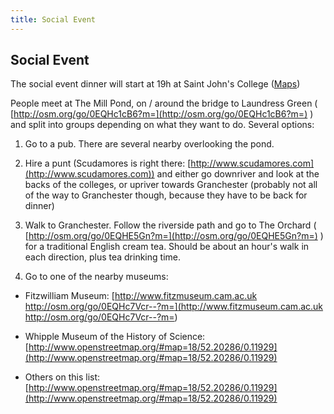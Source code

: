 ```yaml
---
title: Social Event
---
```


## Social Event

The social event dinner will start at 19h at Saint John's College ([Maps](maps2014.html))

People meet at The Mill Pond, on / around the bridge to Laundress Green ( [http://osm.org/go/0EQHc1cB6?m=](http://osm.org/go/0EQHc1cB6?m=) ) and split into groups depending on what they want to do. Several options:

1) Go to a pub. There are several nearby overlooking the pond.

2) Hire a punt (Scudamores is right there: [http://www.scudamores.com](http://www.scudamores.com)) and either go downriver and look at the backs of the colleges, or upriver towards Granchester (probably not all of the way to Granchester though, because they have to be back for dinner)

3) Walk to Granchester. Follow the riverside path and go to The Orchard ( [http://osm.org/go/0EQHE5Gn?m=](http://osm.org/go/0EQHE5Gn?m=) ) for a traditional English cream tea. Should be about an hour's walk in each direction, plus tea drinking time.

4) Go to one of the nearby museums:

- Fitzwilliam Museum: [http://www.fitzmuseum.cam.ac.uk http://osm.org/go/0EQHc7Vcr--?m=](http://www.fitzmuseum.cam.ac.uk http://osm.org/go/0EQHc7Vcr--?m=)

- Whipple Museum of the History of Science: [http://www.openstreetmap.org/#map=18/52.20286/0.11929](http://www.openstreetmap.org/#map=18/52.20286/0.11929)

- Others on this list: [http://www.openstreetmap.org/#map=18/52.20286/0.11929](http://www.openstreetmap.org/#map=18/52.20286/0.11929)
